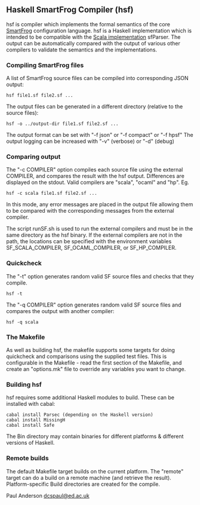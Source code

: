 ## Haskell SmartFrog Compiler (hsf)

hsf is compiler which implements the formal semantics of the core [SmartFrog](http://smartfrog.org) configuration language. hsf is a Haskell implementation which is intended to be compatible with the [Scala implementation](https://github.com/herry13/smartfrog-lang/blob/master/README.md) sfParser.
The output can be automatically compared with the output of various other compilers to validate the semantics and the implementations.

### Compiling SmartFrog files

A list of SmartFrog source files can be  compiled into corresponding JSON output:

	hsf file1.sf file2.sf ...
	
The output files can be generated in a different directory (relative to the source files):

	hsf -o ../output-dir file1.sf file2.sf ...
	
The output format can be set with "-f json" or "-f compact" or "-f hpsf"
The output logging can be increased with "-v" (verbose) or "-d" (debug)

### Comparing output

The "-c COMPILER" option compiles each source file using the external COMPILER, and compares the result with the hsf output. Differences are displayed on the stdout. Valid compilers are "scala", "ocaml" and "hp". Eg.

	hsf -c scala file1.sf file2.sf ...

In this mode, any error messages are placed in the output file allowing them to be compared with the corresponding messages from the external compiler.

The script runSF.sh is used to run the external compilers and must be in the same directory as the hsf binary.
If the external compilers are not in the path, the locations can be specified with the environment variables SF_SCALA_COMPILER, SF_OCAML_COMPILER, or SF_HP_COMPILER.

### Quickcheck

The "-t" option generates random valid SF source files and checks that they compile.

	hsf -t

The "-q COMPILER" option generates random valid SF source files and compares the output with another compiler:

	hsf -q scala

### The Makefile

As well as building hsf, the makefile supports some targets for doing quickcheck and comparisons using the supplied test files. This is configurable in the Makefile - read the first section of the Makefile, and create an "options.mk" file to override any variables you want to change.

### Building hsf

hsf requires some additional Haskell modules to build. These can be installed with cabal:

	cabal install Parsec (depending on the Haskell version)
	cabal install MissingH
	cabal install Safe

The Bin directory may contain binaries for different platforms & different versions of Haskell.

### Remote builds

The default Makefile target builds on the current platform. The "remote" target can do a build on
a remote machine (and retrieve the result). Platform-specific Build directories are created for
the compile.

Paul Anderson
<dcspaul@ed.ac.uk>
